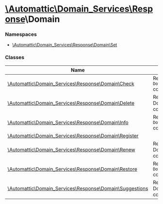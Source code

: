 # [\Automattic](../namespaces/automattic.md)[\Domain_Services](../namespaces/automattic-domain-services.md)[\Response](../namespaces/automattic-domain-services-response.md)\Domain

### Namespaces

* [\Automattic\Domain_Services\Response\Domain\Set](../namespaces/automattic-domain-services-response-domain-set.md)

### Classes

| Name | Summary |
|------|---------|
| [\Automattic\Domain_Services\Response\Domain\Check](../classes/Automattic-Domain-Services-Response-Domain-Check.md) | Response of the `Domain\Check` command |
| [\Automattic\Domain_Services\Response\Domain\Delete](../classes/Automattic-Domain-Services-Response-Domain-Delete.md) | Response of a Domain\Delete command |
| [\Automattic\Domain_Services\Response\Domain\Info](../classes/Automattic-Domain-Services-Response-Domain-Info.md) | Response of a `Domain\Info` command |
| [\Automattic\Domain_Services\Response\Domain\Register](../classes/Automattic-Domain-Services-Response-Domain-Register.md) |  |
| [\Automattic\Domain_Services\Response\Domain\Renew](../classes/Automattic-Domain-Services-Response-Domain-Renew.md) | Response of a Domain\Renew command |
| [\Automattic\Domain_Services\Response\Domain\Restore](../classes/Automattic-Domain-Services-Response-Domain-Restore.md) | Response of a `Domain\Restore` command |
| [\Automattic\Domain_Services\Response\Domain\Suggestions](../classes/Automattic-Domain-Services-Response-Domain-Suggestions.md) | Response of a Domain_Suggestions command |
